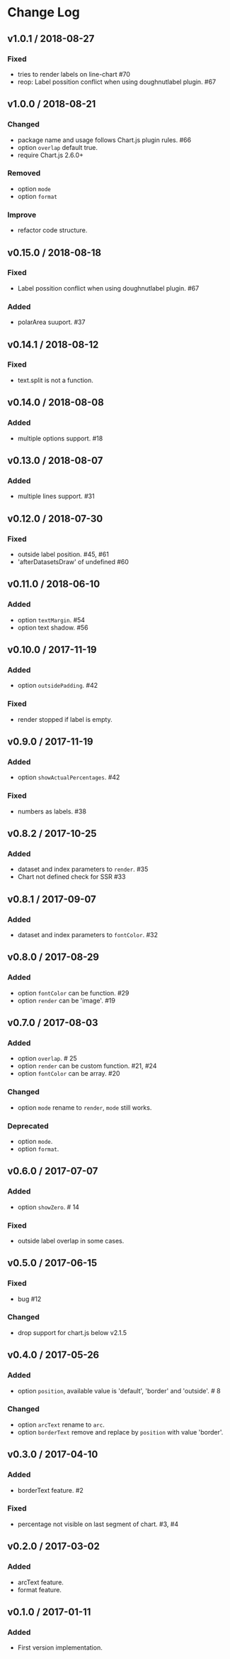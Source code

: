 # Change Log

## v1.0.1 / 2018-08-27
### Fixed
- tries to render labels on line-chart #70
- reop: Label possition conflict when using doughnutlabel plugin. #67

## v1.0.0 / 2018-08-21
### Changed
- package name and usage follows Chart.js plugin rules. #66
- option `overlap` default true.
- require Chart.js 2.6.0+

### Removed
- option `mode`
- option `format`

### Improve
- refactor code structure.

## v0.15.0 / 2018-08-18
### Fixed
- Label possition conflict when using doughnutlabel plugin. #67

### Added
- polarArea suuport. #37

## v0.14.1 / 2018-08-12
### Fixed
- text.split is not a function.

## v0.14.0 / 2018-08-08
### Added
- multiple options support. #18

## v0.13.0 / 2018-08-07
### Added
- multiple lines support. #31

## v0.12.0 / 2018-07-30
### Fixed
- outside label position. #45, #61
- 'afterDatasetsDraw' of undefined #60

## v0.11.0 / 2018-06-10
### Added
- option `textMargin`. #54
- option text shadow. #56

## v0.10.0 / 2017-11-19
### Added
- option `outsidePadding`. #42

### Fixed
- render stopped if label is empty.

## v0.9.0 / 2017-11-19
### Added
- option `showActualPercentages`. #42

### Fixed
- numbers as labels. #38

## v0.8.2 / 2017-10-25
### Added
- dataset and index parameters to `render`. #35
- Chart not defined check for SSR #33

## v0.8.1 / 2017-09-07
### Added
- dataset and index parameters to `fontColor`. #32

## v0.8.0 / 2017-08-29
### Added
- option `fontColor` can be function. #29
- option `render` can be 'image'. #19

## v0.7.0 / 2017-08-03
### Added
- option `overlap`. # 25
- option `render` can be custom function. #21, #24
- option `fontColor` can be array. #20

### Changed
- option `mode` rename to `render`, `mode` still works.

### Deprecated
- option `mode`.
- option `format`.

## v0.6.0 / 2017-07-07
### Added
- option `showZero`. # 14

### Fixed
- outside label overlap in some cases.

## v0.5.0 / 2017-06-15
### Fixed
- bug #12

### Changed
- drop support for chart.js below v2.1.5

## v0.4.0 / 2017-05-26
### Added
- option `position`, available value is 'default', 'border' and 'outside'. # 8

### Changed
- option `arcText` rename to `arc`.
- option `borderText` remove and replace by `position` with value 'border'.

## v0.3.0 / 2017-04-10
### Added
- borderText feature. #2

### Fixed
- percentage not visible on last segment of chart. #3, #4

## v0.2.0 / 2017-03-02
### Added
- arcText feature.
- format feature.

## v0.1.0 / 2017-01-11
### Added
- First version implementation.
